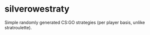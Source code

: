# silverowestraty
Simple randomly generated CS:GO strategies (per player basis, unlike stratroulette).
